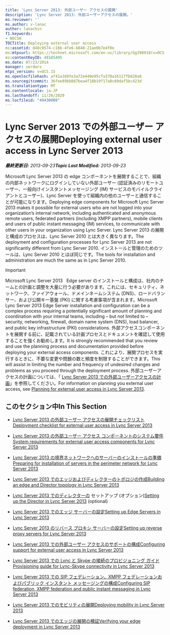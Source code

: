 ```yaml
---
title: 'Lync Server 2013: 外部ユーザー アクセスの展開'
description: 'Lync Server 2013: 外部ユーザーアクセスの展開。'
ms.reviewer: ''
ms.author: v-lanac
author: lanachin
f1.keywords:
- NOCSH
TOCTitle: Deploying external user access
ms:assetid: d40c9574-c16b-4fe6-b848-21ae0b7e4f0e
ms:mtpsurl: https://technet.microsoft.com/en-us/library/Gg398918(v=OCS.15)
ms:contentKeyID: 48185495
ms.date: 07/23/2014
manager: serdars
mtps_version: v=OCS.15
ms.openlocfilehash: af41a169fe3a72e440e95cfa370a16117fb828a6
ms.sourcegitcommit: 36fee89bb887bea4f18b19f17a8c69daf5bc423d
ms.translationtype: MT
ms.contentlocale: ja-JP
ms.lasthandoff: 11/26/2020
ms.locfileid: "49430008"
---
```

# <a name="deploying-external-user-access-in-lync-server-2013"></a><span data-ttu-id="2d5e7-103">Lync Server 2013 での外部ユーザー アクセスの展開</span><span class="sxs-lookup"><span data-stu-id="2d5e7-103">Deploying external user access in Lync Server 2013</span></span>

<div data-xmlns="http://www.w3.org/1999/xhtml">

<div class="topic" data-xmlns="http://www.w3.org/1999/xhtml" data-msxsl="urn:schemas-microsoft-com:xslt" data-cs="https://msdn.microsoft.com/">

<div data-asp="https://msdn2.microsoft.com/asp">



</div>

<div id="mainSection">

<div id="mainBody"><span data-ttu-id="2d5e7-104">

<span> </span></span><span class="sxs-lookup"><span data-stu-id="2d5e7-104">

<span> </span></span></span>

<span data-ttu-id="2d5e7-105">_**最終更新日:** 2013-09-23_</span><span class="sxs-lookup"><span data-stu-id="2d5e7-105">_**Topic Last Modified:** 2013-09-23_</span></span>

<span data-ttu-id="2d5e7-106">Microsoft Lync Server 2013 の edge コンポーネントを展開することで、組織の内部ネットワークにログインしていない外部ユーザー (認証済みのリモートユーザー、一般向けインスタントメッセージング (IM) サービスのモバイルクライアントとユーザー)、Lync Server を使って組織内の他のユーザーと通信することが可能になります。</span><span class="sxs-lookup"><span data-stu-id="2d5e7-106">Deploying edge components for Microsoft Lync Server 2013 makes it possible for external users who are not logged into your organization’s internal network, including authenticated and anonymous remote users, federated partners (including XMPP partners), mobile clients and users of public instant messaging (IM) services, to communicate with other users in your organization using Lync Server.</span></span> <span data-ttu-id="2d5e7-107">Lync Server 2013 の展開と構成のプロセスは、Lync Server 2010 とは大きく異なります。</span><span class="sxs-lookup"><span data-stu-id="2d5e7-107">The deployment and configuration processes for Lync Server 2013 are not significantly different from Lync Server 2010.</span></span> <span data-ttu-id="2d5e7-108">インストールと管理のためのツールは、Lync Server 2010 とほぼ同じです。</span><span class="sxs-lookup"><span data-stu-id="2d5e7-108">The tools for installation and administration are much the same as in Lync Server 2010.</span></span>

<div>


> [!IMPORTANT]  
> <span data-ttu-id="2d5e7-109">Microsoft Lync Server 2013 &nbsp; Edge server のインストールと構成は、社内のチームとの計画と調整を大量に行う必要があります。これには、セキュリティ、ネットワーク、ファイアウォール、ドメインネームシステム (DNS)、ロードバランサー、および公開キー基盤 (PKI) に関する考慮事項が含まれます。</span><span class="sxs-lookup"><span data-stu-id="2d5e7-109">Microsoft Lync Server 2013&nbsp;Edge Server installation and configuration can be a complex process requiring a potentially significant amount of planning and coordination with your internal teams, including – but not limited to – security, networking, firewall, domain name system (DNS), load balancer, and public key infrastructure (PKI) considerations.</span></span> <span data-ttu-id="2d5e7-110">外部アクセスコンポーネントを展開する前に、記載されている計画プロセスとドキュメントを確認して使用することを強くお勧めします。</span><span class="sxs-lookup"><span data-stu-id="2d5e7-110">It is strongly recommended that you review and use the planning process and documentation provided before deploying your external access components.</span></span> <span data-ttu-id="2d5e7-111">これにより、展開プロセスを実行するときに、不要な変更や問題の数と頻度を制限することができます。</span><span class="sxs-lookup"><span data-stu-id="2d5e7-111">This will assist in limiting the number and frequency of undesired changes and problems as you proceed through the deployment process.</span></span> <span data-ttu-id="2d5e7-112">外部ユーザーアクセスの計画については、「 <A href="lync-server-2013-planning-for-external-user-access.md">Lync Server 2013 での外部ユーザーアクセスの計画</A>」を参照してください。</span><span class="sxs-lookup"><span data-stu-id="2d5e7-112">For information on planning you external user access, see <A href="lync-server-2013-planning-for-external-user-access.md">Planning for external user access in Lync Server 2013</A>.</span></span>



</div>

<div>

## <a name="in-this-section"></a><span data-ttu-id="2d5e7-113">このセクション中</span><span class="sxs-lookup"><span data-stu-id="2d5e7-113">In This Section</span></span>

  - [<span data-ttu-id="2d5e7-114">Lync Server 2013 の外部ユーザー アクセスの展開チェックリスト</span><span class="sxs-lookup"><span data-stu-id="2d5e7-114">Deployment checklist for external user access in Lync Server 2013</span></span>](lync-server-2013-deployment-checklist-for-external-user-access.md)

  - [<span data-ttu-id="2d5e7-115">Lync Server 2013 の外部ユーザー アクセス コンポーネントのシステム要件</span><span class="sxs-lookup"><span data-stu-id="2d5e7-115">System requirements for external user access components for Lync Server 2013</span></span>](lync-server-2013-system-requirements-for-external-user-access-components.md)

  - [<span data-ttu-id="2d5e7-116">Lync Server 2013 の境界ネットワークへのサーバーのインストールの準備</span><span class="sxs-lookup"><span data-stu-id="2d5e7-116">Preparing for installation of servers in the perimeter network for Lync Server 2013</span></span>](lync-server-2013-preparing-for-installation-of-servers-in-the-perimeter-network.md)

  - [<span data-ttu-id="2d5e7-117">Lync Server 2013 でのエッジおよびディレクターのトポロジの作成</span><span class="sxs-lookup"><span data-stu-id="2d5e7-117">Building an edge and Director topology in Lync Server 2013</span></span>](lync-server-2013-building-an-edge-and-director-topology.md)

  - <span data-ttu-id="2d5e7-118">[Lync Server 2013 でのディレクターの](lync-server-2013-setting-up-the-director.md) セットアップ (オプション)</span><span class="sxs-lookup"><span data-stu-id="2d5e7-118">[Setting up the Director in Lync Server 2013](lync-server-2013-setting-up-the-director.md) (optional)</span></span>

  - [<span data-ttu-id="2d5e7-119">Lync Server 2013 でのエッジ サーバーの設定</span><span class="sxs-lookup"><span data-stu-id="2d5e7-119">Setting up Edge Servers in Lync Server 2013</span></span>](lync-server-2013-setting-up-edge-servers.md)

  - [<span data-ttu-id="2d5e7-120">Lync Server 2013 のリバース プロキシ サーバーの設定</span><span class="sxs-lookup"><span data-stu-id="2d5e7-120">Setting up reverse proxy servers for Lync Server 2013</span></span>](lync-server-2013-setting-up-reverse-proxy-servers.md)

  - [<span data-ttu-id="2d5e7-121">Lync Server 2013 での外部ユーザー アクセスのサポートの構成</span><span class="sxs-lookup"><span data-stu-id="2d5e7-121">Configuring support for external user access in Lync Server 2013</span></span>](lync-server-2013-configuring-support-for-external-user-access.md)

  - [<span data-ttu-id="2d5e7-122">Lync Server 2013 での Lync と Skype の接続のプロビジョニング ガイド</span><span class="sxs-lookup"><span data-stu-id="2d5e7-122">Provisioning guide for Lync-Skype connectivity in Lync Server 2013</span></span>](lync-server-2013-provisioning-guide-for-lync-skype-connectivity.md)

  - [<span data-ttu-id="2d5e7-123">Lync Server 2013 での SIP フェデレーション、XMPP フェデレーションおよびパブリック インスタント メッセージングの構成</span><span class="sxs-lookup"><span data-stu-id="2d5e7-123">Configuring SIP federation, XMPP federation and public instant messaging in Lync Server 2013</span></span>](lync-server-2013-configuring-sip-federation-xmpp-federation-and-public-instant-messaging.md)

  - [<span data-ttu-id="2d5e7-124">Lync Server 2013 でのモビリティの展開</span><span class="sxs-lookup"><span data-stu-id="2d5e7-124">Deploying mobility in Lync Server 2013</span></span>](lync-server-2013-deploying-mobility.md)

  - [<span data-ttu-id="2d5e7-125">Lync Server 2013 でのエッジの展開の検証</span><span class="sxs-lookup"><span data-stu-id="2d5e7-125">Verifying your edge deployment in Lync Server 2013</span></span>](lync-server-2013-verifying-your-edge-deployment.md)

<span data-ttu-id="2d5e7-126"></div>

</div>

<span> </span>

</div>

</div>

</span><span class="sxs-lookup"><span data-stu-id="2d5e7-126"></div>

</div>

<span> </span>

</div>

</div>

</span></span></div>

